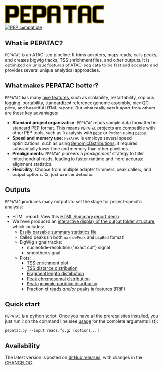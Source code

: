 # <img src="img/pepatac_logo_black.svg" alt="PEPATAC" class="img-fluid" style="max-height:60px; margin-top:10px; margin-bottom:-10px" align="left">  

<br clear="all">

[![PEP compatible](http://pepkit.github.io/img/PEP-compatible-green.svg)](http://pepkit.github.io)

## What is PEPATAC?

`PEPATAC` is an ATAC-seq pipeline. It trims adapters, maps reads, calls peaks, and creates bigwig tracks, TSS enrichment files, and other outputs. It is optimized on unique features of ATAC-seq data to be fast and accurate and provides several unique analytical approaches.

## What makes PEPATAC better?

`PEPATAC` has many [nice features](features), such as scalability, restartability, copious logging, portability, standardized reference genome assembly, nice QC plots, and beautiful HTML reports. But what really sets it apart from others are these key advantages:

- **Standard project organization**: `PEPATAC` reads sample data formatted in [standard PEP format](http://pepkit.github.io). This means  `PEPATAC` projects are compatible with other PEP tools, such as `R` analysis with [`pepr`](http://code.databio.org/pepr/) or `Python` using [`peppy`](https://peppy.readthedocs.io/en/latest/). 
- **Speed and memory use**: `PEPATAC` is employs several speed optimizations, such as using [GenomicDistributions](http://code.databio.org/GenomicDistributions/). It requires substantially lower time and memory than other pipelines.
- **Prealignments**: `PEPATAC` pioneers a *prealignment* strategy to filter mitochondrial reads, leading to faster runtime and more accurate alignment statistics.
- **Flexibility**: Choose from multiple adapter trimmers, peak callers, and output options. Or, just use the defaults.




## Outputs

`PEPATAC` produces many outputs to set the stage for project-specific analysis:

- HTML report: View this [HTML Summary report demo](files/examples/gold/summary.html)
- We have produced an [interactive display of the output folder structure](browse_output/), which includes:
	- [Easily parsable summary statistics file](files/examples/gold/results_pipeline/gold5/stats.tsv)
	- Called peaks (in both `narrowPeak` and `bigBed` format)
	- BigWig signal tracks:
	    - nucleotide-resolution ("exact cut") signal
	    - smoothed signal
	- Plots:               
	    - [TSS enrichment plot](files/examples/gold/results_pipeline/gold5/QC_hg19/gold5_TssEnrichment.pdf)
	    - [TSS distance distribution](files/examples/gold/results_pipeline/gold5/QC_hg19/gold5_peaks_TSS_dist.pdf)
	    - [Fragment length distribution](files/examples/gold/results_pipeline/gold5/QC_hg19/gold5_fragLenDistribution.pdf)
	    - [Peak chromosomal distribution](files/examples/gold/results_pipeline/gold5/QC_hg19/gold5_peaks_chr_dist.pdf)
	    - [Peak genomic partition distribution](files/examples/gold/results_pipeline/gold5/QC_hg19/gold5_peaks_partition_dist.pdf)
	    - [Fraction of reads *and/or* peaks in features (FRiF)](files/examples/gold/results_pipeline/gold5/QC_hg19/gold5_frif.pdf)


## Quick start

`PEPATAC` is a python script. Once you have all the prerequisites installed, you just run it on the command line (see [usage](usage) for the complete arguments list):

```
pepatac.py --input reads.fq.gz [options...]
```

## Availability

The latest version is posted on [GitHub releases](https://github.com/databio/pepatac/releases), with changes in the [CHANGELOG](changelog).

